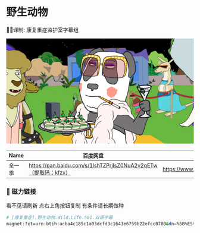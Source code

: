 # 野生动物

✍🏻译制: 康复重症监护室字幕组

![1425225725-ab62f51b5b2d6aadd824b290696e817cb17a0a40204da661383fc0bdbd84cc0b-d_1920x1080.jpg](1425225725-ab62f51b5b2d6aadd824b290696e817cb17a0a40204da661383fc0bdbd84cc0b-d_1920x1080.jpg)

| Name | 百度网盘 | 阿里云盘 | 夸克网盘 | MDpan在线 |
| --- | --- | --- | --- | --- |
| 全一季 | https://pan.baidu.com/s/1lshTZPrjIsZ0NuA2v2qETw（提取码：kfzx） | https://www.aliyundrive.com/s/tZ9PXzb8hGW | https://pan.quark.cn/s/458be00c4f8e | https://pan.mdsub.top/zh-CN/%E9%87%8E%E7%94%9F%E5%8A%A8%E7%89%A9/S1/ |

### 🧲 磁力链接

看不见请刷新 点右上角按钮复制 有条件请长期做种

```bash
# [康复重症].野生动物.Wild.Life.S01.双语字幕
magnet:?xt=urn:btih:acba4c185c1a03dcfd3c1643e6759b22efcc0780&dn=%5B%E5%BA%B7%E5%A4%8D%E9%87%8D%E7%97%87%5D.%E9%87%8E%E7%94%9F%E5%8A%A8%E7%89%A9.Wild.Life.S01.%E5%8F%8C%E8%AF%AD%E5%AD%97%E5%B9%95&tr=http%3A%2F%2Falltorrents.net%3A80%2Fbt%2Fannounce.php&tr=http%3A%2F%2Fbluebird-hd.org%2Fannounce.php&tr=http%3A%2F%2Fwww.thetradersden.org%2Fforums%2Ftracker%2Fannounce.php&tr=http%3A%2F%2Ftracker.trancetraffic.com%3A80%2Fannounce.php&tr=http%3A%2F%2Firrenhaus.dyndns.dk%3A80%2Fannounce.php&tr=http%3A%2F%2F1337.abcvg.info%3A80%2Fannounce&tr=http%3A%2F%2Fbt.beatrice-raws.org%3A80%2Fannounce&tr=http%3A%2F%2Fwww.tribalmixes.com%3A80%2Fannounce.php&tr=http%3A%2F%2Fwww.wareztorrent.com%3A80%2Fannounce
```